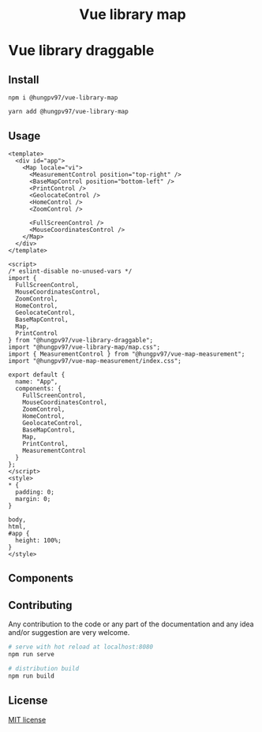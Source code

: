 <h1 align="center">Vue library map</h1>

# Vue library draggable

## Install

```
npm i @hungpv97/vue-library-map
```

```
yarn add @hungpv97/vue-library-map
```

## Usage

```vue
<template>
  <div id="app">
    <Map locale="vi">
      <MeasurementControl position="top-right" />
      <BaseMapControl position="bottom-left" />
      <PrintControl />
      <GeolocateControl />
      <HomeControl />
      <ZoomControl />

      <FullScreenControl />
      <MouseCoordinatesControl />
    </Map>
  </div>
</template>

<script>
/* eslint-disable no-unused-vars */
import {
  FullScreenControl,
  MouseCoordinatesControl,
  ZoomControl,
  HomeControl,
  GeolocateControl,
  BaseMapControl,
  Map,
  PrintControl
} from "@hungpv97/vue-library-draggable";
import "@hungpv97/vue-library-map/map.css";
import { MeasurementControl } from "@hungpv97/vue-map-measurement";
import "@hungpv97/vue-map-measurement/index.css";

export default {
  name: "App",
  components: {
    FullScreenControl,
    MouseCoordinatesControl,
    ZoomControl,
    HomeControl,
    GeolocateControl,
    BaseMapControl,
    Map,
    PrintControl,
    MeasurementControl
  }
};
</script>
<style>
* {
  padding: 0;
  margin: 0;
}

body,
html,
#app {
  height: 100%;
}
</style>
```

## Components

## Contributing

Any contribution to the code or any part of the documentation and any idea and/or suggestion are very welcome.

```bash
# serve with hot reload at localhost:8080
npm run serve

# distribution build
npm run build

```

## License

[MIT license](LICENSE)
